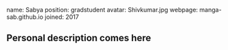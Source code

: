 name: Sabya
position: gradstudent 
avatar: Shivkumar.jpg
webpage: manga-sab.github.io
joined: 2017



## Personal description comes here
